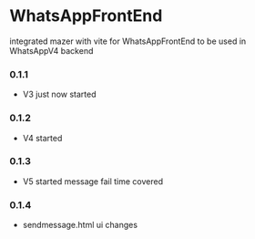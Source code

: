 # WhatsAppFrontEnd
integrated mazer with vite for WhatsAppFrontEnd to be used in WhatsAppV4 backend

### 0.1.1

- V3 just now started

### 0.1.2

- V4 started

### 0.1.3

- V5 started message fail time covered

### 0.1.4

- sendmessage.html ui changes
